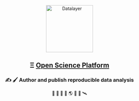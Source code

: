 <div align="center">
  <a href="https://datalayer.io">
    <img
      alt="Datalayer"
      src="https://assets.datalayer.design/datalayer-25.svg"
      width="150"
    />
  </a>
</div>

<h2 align="center">
  Ξ <a href="https://datalayer.io">Open Science Platform</a>
</h2>

<h3 align="center">
  ✍️ 🖌️ Author and publish reproducible data analysis
</h3>

<p align="center">
  🧬 🧪 🔬 📐 🌎 🔭 📡 🛰️
</p>
